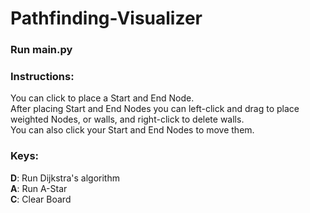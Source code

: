 # Pathfinding-Visualizer

### Run main.py

### Instructions: <br />
You can click to place a Start and End Node. <br />
After placing Start and End Nodes you can left-click and drag to place weighted Nodes, or walls, and right-click to delete walls. <br />
You can also click your Start and End Nodes to move them. <br />


### Keys:
  **D**: Run Dijkstra's algorithm <br />
  **A**: Run A-Star <br />
  **C**: Clear Board <br />
  

